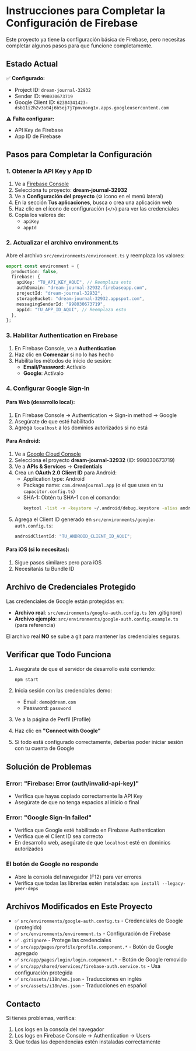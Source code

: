 # Instrucciones para Completar la Configuración de Firebase

Este proyecto ya tiene la configuración básica de Firebase, pero necesitas completar algunos pasos para que funcione completamente.

## Estado Actual

✅ **Configurado:**

- Project ID: `dream-journal-32932`
- Sender ID: `998030673719`
- Google Client ID: `62304341423-dsb11i2h2v3o04j6b5ej7j7pmvmong1v.apps.googleusercontent.com`

⚠️ **Falta configurar:**

- API Key de Firebase
- App ID de Firebase

## Pasos para Completar la Configuración

### 1. Obtener la API Key y App ID

1. Ve a [Firebase Console](https://console.firebase.google.com/)
2. Selecciona tu proyecto: **dream-journal-32932**
3. Ve a **Configuración del proyecto** (⚙️ icono en el menú lateral)
4. En la sección **Tus aplicaciones**, busca o crea una aplicación web
5. Haz clic en el ícono de configuración (`</>`) para ver las credenciales
6. Copia los valores de:
   - `apiKey`
   - `appId`

### 2. Actualizar el archivo environment.ts

Abre el archivo `src/environments/environment.ts` y reemplaza los valores:

```typescript
export const environment = {
  production: false,
  firebase: {
    apiKey: "TU_API_KEY_AQUI", // Reemplaza esto
    authDomain: "dream-journal-32932.firebaseapp.com",
    projectId: "dream-journal-32932",
    storageBucket: "dream-journal-32932.appspot.com",
    messagingSenderId: "998030673719",
    appId: "TU_APP_ID_AQUI", // Reemplaza esto
  },
};
```

### 3. Habilitar Authentication en Firebase

1. En Firebase Console, ve a **Authentication**
2. Haz clic en **Comenzar** si no lo has hecho
3. Habilita los métodos de inicio de sesión:
   - **Email/Password**: Actívalo
   - **Google**: Actívalo

### 4. Configurar Google Sign-In

#### Para Web (desarrollo local):

1. En Firebase Console → Authentication → Sign-in method → Google
2. Asegúrate de que esté habilitado
3. Agrega `localhost` a los dominios autorizados si no está

#### Para Android:

1. Ve a [Google Cloud Console](https://console.cloud.google.com/)
2. Selecciona el proyecto **dream-journal-32932** (ID: 998030673719)
3. Ve a **APIs & Services** → **Credentials**
4. Crea un **OAuth 2.0 Client ID** para Android:
   - Application type: Android
   - Package name: `com.dreamjournal.app` (o el que uses en tu `capacitor.config.ts`)
   - SHA-1: Obtén tu SHA-1 con el comando:
     ```bash
     keytool -list -v -keystore ~/.android/debug.keystore -alias androiddebugkey -storepass android -keypass android
     ```
5. Agrega el Client ID generado en `src/environments/google-auth.config.ts`:
   ```typescript
   androidClientId: "TU_ANDROID_CLIENT_ID_AQUI";
   ```

#### Para iOS (si lo necesitas):

1. Sigue pasos similares pero para iOS
2. Necesitarás tu Bundle ID

## Archivo de Credenciales Protegido

Las credenciales de Google están protegidas en:

- **Archivo real**: `src/environments/google-auth.config.ts` (en .gitignore)
- **Archivo ejemplo**: `src/environments/google-auth.config.example.ts` (para referencia)

El archivo real **NO** se sube a git para mantener las credenciales seguras.

## Verificar que Todo Funciona

1. Asegúrate de que el servidor de desarrollo esté corriendo:

   ```bash
   npm start
   ```

2. Inicia sesión con las credenciales demo:

   - Email: `demo@dream.com`
   - Password: `password`

3. Ve a la página de Perfil (Profile)

4. Haz clic en **"Connect with Google"**

5. Si todo está configurado correctamente, deberías poder iniciar sesión con tu cuenta de Google

## Solución de Problemas

### Error: "Firebase: Error (auth/invalid-api-key)"

- Verifica que hayas copiado correctamente la API Key
- Asegúrate de que no tenga espacios al inicio o final

### Error: "Google Sign-In failed"

- Verifica que Google esté habilitado en Firebase Authentication
- Verifica que el Client ID sea correcto
- En desarrollo web, asegúrate de que `localhost` esté en dominios autorizados

### El botón de Google no responde

- Abre la consola del navegador (F12) para ver errores
- Verifica que todas las librerías estén instaladas: `npm install --legacy-peer-deps`

## Archivos Modificados en Este Proyecto

- ✅ `src/environments/google-auth.config.ts` - Credenciales de Google (protegido)
- ✅ `src/environments/environment.ts` - Configuración de Firebase
- ✅ `.gitignore` - Protege las credenciales
- ✅ `src/app/pages/profile/profile.component.*` - Botón de Google agregado
- ✅ `src/app/pages/login/login.component.*` - Botón de Google removido
- ✅ `src/app/shared/services/firebase-auth.service.ts` - Usa configuración protegida
- ✅ `src/assets/i18n/en.json` - Traducciones en inglés
- ✅ `src/assets/i18n/es.json` - Traducciones en español

## Contacto

Si tienes problemas, verifica:

1. Los logs en la consola del navegador
2. Los logs en Firebase Console → Authentication → Users
3. Que todas las dependencias estén instaladas correctamente
